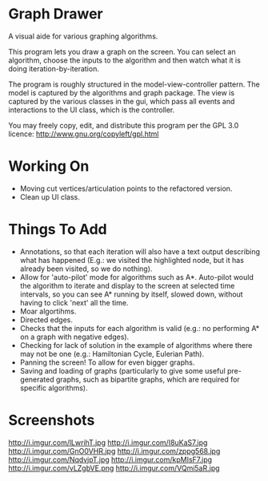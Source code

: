 
Graph Drawer
============

A visual aide for various graphing algorithms.

This program lets you draw a graph on the screen. You can select an algorithm, choose the inputs to the algorithm and then watch what it is doing iteration-by-iteration.

The program is roughly structured in the model-view-controller pattern. The model is captured by the algorithms and graph package. The view is captured by the various classes in the gui, which pass all events and interactions to the UI class, which is the controller.

You may freely copy, edit, and distribute this program per the GPL 3.0 licence: http://www.gnu.org/copyleft/gpl.html

Working On
==========
- Moving cut vertices/articulation points to the refactored version.
- Clean up UI class.

Things To Add
=============
- Annotations, so that each iteration will also have a text output describing what has happened (E.g.: we visited the highlighted node, but it has already been visited, so we do nothing).
- Allow for 'auto-pilot' mode for algorithms such as A*. Auto-pilot would the algorithm to iterate and display to the screen at selected time intervals, so you can
see A* running by itself, slowed down, without having to click 'next' all the time.
- Moar algortihms.
- Directed edges.
- Checks that the inputs for each algorithm is valid (e.g.: no performing A* on a graph with negative edges).
- Checking for lack of solution in the example of algorithms where there may not be one (e.g.: Hamiltonian Cycle, Eulerian Path).
- Panning the screen! To allow for even bigger graphs.
- Saving and loading of graphs (particularly to give some useful pre-generated graphs, such as bipartite graphs, which are required for specific algorithms).

Screenshots
===========
http://i.imgur.com/lLwrihT.jpg
http://i.imgur.com/I8uKaS7.jpg
http://i.imgur.com/GnO0VHR.jpg
http://i.imgur.com/zppg568.jpg
http://i.imgur.com/NqdvjpT.jpg
http://i.imgur.com/kpMIsF7.jpg
http://i.imgur.com/vLZgbVE.png
http://i.imgur.com/VQmi5aR.jpg
